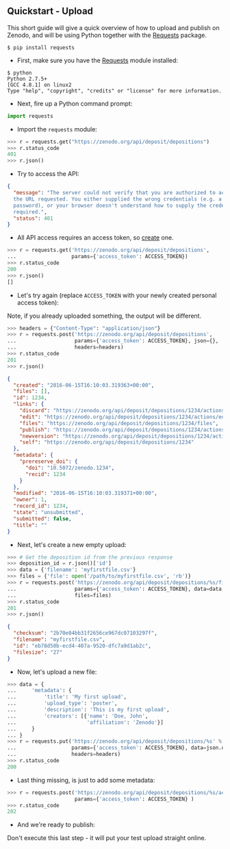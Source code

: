 ## Quickstart - Upload

This short guide will give a quick overview of how to upload and publish on
Zenodo, and will be using Python together with the
[Requests](http://www.python-requests.org/en/latest/user/install/) package.

```terminal
$ pip install requests
```

- First, make sure you have the
[Requests](http://www.python-requests.org/en/latest/user/install/) module
installed:

<div class="align-columns"></div>

```terminal
$ python
Python 2.7.5+
[GCC 4.8.1] on linux2
Type "help", "copyright", "credits" or "license" for more information.
```
- Next, fire up a Python command prompt:

<div class="align-columns"></div>

```python
import requests
```

- Import the `requests` module:

<div class="align-columns"></div>

```python
>>> r = requests.get("https://zenodo.org/api/deposit/depositions")
>>> r.status_code
401
>>> r.json()
```

- Try to access the API:

<div class="align-columns"></div>

```json
{
  "message": "The server could not verify that you are authorized to access
  the URL requested. You either supplied the wrong credentials (e.g. a bad
  password), or your browser doesn't understand how to supply the credentials
  required.",
  "status": 401
}
```

- All API access requires an access token, so
[create](https://zenodo.org/account/settings/applications/tokens/new/) one.

<div class="align-columns"></div>

```python
>>> r = requests.get('https://zenodo.org/api/deposit/depositions',
...                  params={'access_token': ACCESS_TOKEN})
>>> r.status_code
200
>>> r.json()
[]
```

- Let's try again (replace `ACCESS_TOKEN` with your newly created personal
access token):

<aside class="notice">
  Note, if you already uploaded something, the output will be different.
</aside>

<div class="align-columns"></div>

```python
>>> headers = {"Content-Type": "application/json"}
>>> r = requests.post('https://zenodo.org/api/deposit/depositions',
...                   params={'access_token': ACCESS_TOKEN}, json={},
...                   headers=headers)
>>> r.status_code
201
>>> r.json()
```
```json
{
  "created": "2016-06-15T16:10:03.319363+00:00",
  "files": [],
  "id": 1234,
  "links": {
    "discard": "https://zenodo.org/api/deposit/depositions/1234/actions/discard",
    "edit": "https://zenodo.org/api/deposit/depositions/1234/actions/edit",
    "files": "https://zenodo.org/api/deposit/depositions/1234/files",
    "publish": "https://zenodo.org/api/deposit/depositions/1234/actions/publish",
    "newversion": "https://zenodo.org/api/deposit/depositions/1234/actions/newversion",
    "self": "https://zenodo.org/api/deposit/depositions/1234"
  },
  "metadata": {
    "prereserve_doi": {
      "doi": "10.5072/zenodo.1234",
      "recid": 1234
    }
  },
  "modified": "2016-06-15T16:10:03.319371+00:00",
  "owner": 1,
  "record_id": 1234,
  "state": "unsubmitted",
  "submitted": false,
  "title": ""
}
```

- Next, let's create a new empty upload:

<div class="align-columns"></div>

```python
>>> # Get the deposition id from the previous response
>>> deposition_id = r.json()['id']
>>> data = {'filename': 'myfirstfile.csv'}
>>> files = {'file': open('/path/to/myfirstfile.csv', 'rb')}
>>> r = requests.post('https://zenodo.org/api/deposit/depositions/%s/files' % deposition_id,
...                   params={'access_token': ACCESS_TOKEN}, data=data,
...                   files=files)
>>> r.status_code
201
>>> r.json()

```

```json
{
  "checksum": "2b70e04bb31f2656ce967dc07103297f",
  "filename": "myfirstfile.csv",
  "id": "eb78d50b-ecd4-407a-9520-dfc7a9d1ab2c",
  "filesize": "27"
}
```

- Now, let's upload a new file:

<div class="align-columns"></div>

```python
>>> data = {
...     'metadata': {
...         'title': 'My first upload',
...         'upload_type': 'poster',
...         'description': 'This is my first upload',
...         'creators': [{'name': 'Doe, John',
...                       'affiliation': 'Zenodo'}]
...     }
... }
>>> r = requests.put('https://zenodo.org/api/deposit/depositions/%s' % deposition_id,
...                  params={'access_token': ACCESS_TOKEN}, data=json.dumps(data),
...                  headers=headers)
>>> r.status_code
200
```

- Last thing missing, is just to add some metadata:

<div class="align-columns"></div>


```python
>>> r = requests.post('https://zenodo.org/api/deposit/depositions/%s/actions/publish' % deposition_id,
                      params={'access_token': ACCESS_TOKEN} )
>>> r.status_code
202
```

- And we're ready to publish:

<aside class="warning">
  Don't execute this last step - it will put your test upload straight online.
</aside>
